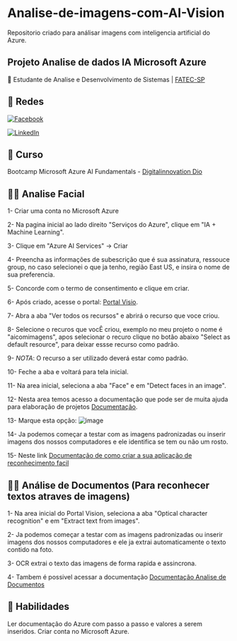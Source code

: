 # Analise-de-imagens-com-AI-Vision
Repositorio criado para análisar imagens com inteligencia artificial do Azure.

## Projeto Analise de dados IA Microsoft Azure
📒 Estudante de Analise e Desenvolvimento de Sistemas |
[FATEC-SP](https://www.fatecsp.br/)

## 🛜 Redes
[![Facebook](https://img.shields.io/badge/Facebook-1877F2?style=for-the-badge&logo=facebook&logoColor=white)](https://www.facebook.com/SEUUSERNAME/)

[![LinkedIn](https://img.shields.io/badge/LinkedIn-0077B5?style=for-the-badge&logo=linkedin&logoColor=white)](https://www.linkedin.com/in/SEUUSERNAME/)


## 📝 Curso
Bootcamp Microsoft Azure AI Fundamentals - [Digitalinnovation Dio](dio.me)

## 🙂🙂 Analise Facial
1- Criar uma conta no Microsoft Azure

2- Na pagina inicial ao lado direito "Serviços do Azure", clique em "IA + Machine Learning".

3- Clique em "Azure AI Services" -> Criar

4- Preencha as informações de subescrição que é sua assinatura, ressouce group, no caso selecionei o que ja tenho, região East US, e insira o nome de sua preferencia.

5- Concorde com o termo de consentimento e clique em criar.

6- Após criado, acesse o portal: [Portal Visio](https://portal.vision.cognitive.azure.com/).

7- Abra a aba "Ver todos os recursos" e abrirá o recurso que voce criou.

8- Selecione o recuros que vocÊ criou, exemplo no meu projeto o nome é "aicomimagens", apos selecionar o recuro clique no botão abaixo "Select as default resource", para deixar essse recurso como padrão.

9- *NOTA*: O recurso a ser utilizado deverá estar como padrão.

10- Feche a aba e voltará para tela inicial.

11- Na area inicial, seleciona a aba "Face" e em "Detect faces in an image".

12- Nesta area temos acesso a documentação que pode ser de muita ajuda para elaboração de projetos [Documentação](https://learn.microsoft.com/en-us/azure/ai-services/computer-vision/concept-face-detection).

13- Marque esta opção:
![image](https://github.com/LarissaZanardo/An-lise-de-imagens-com-AI-Vision/assets/161094150/032f8a1d-3e9b-4736-b7cb-2847ff58a99c)

14- Ja podemos começar a testar com as imagens padronizadas ou inserir imagens dos nossos computadores e ele identifica se tem ou não um rosto.

15- Neste link [Documentação de como criar a sua aplicação de reconhecimento facil](https://learn.microsoft.com/en-us/azure/ai-services/computer-vision/quickstarts-sdk/identity-client-library?tabs=windows%2Cvisual-studio&pivots=programming-language-csharp)

## 📃📃 Análise de Documentos (Para reconhecer textos atraves de imagens)

1- Na area inicial do Portal Vision, seleciona a aba "Optical character recognition" e em "Extract text from images".

2- Ja podemos começar a testar com as imagens padronizadas ou inserir imagens dos nossos computadores e ele ja extrai automaticamente o texto contido na foto.

3- OCR extrai o texto das imagens de forma rapida e assincrona.

4- Tambem é possivel acessar a documentação [Documentação Analise de Documentos](https://learn.microsoft.com/en-us/azure/ai-services/computer-vision/concept-ocr)



## 🔧 Habilidades
Ler documentação do Azure com passo a passo e valores a serem inseridos.
Criar conta no Microsoft Azure.

